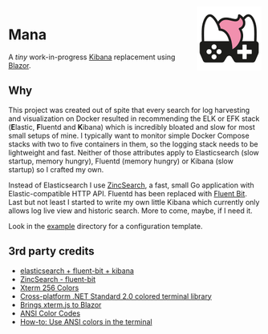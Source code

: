 <img src="assets/NSS-128x128.png" align="right" />

# Mana

A *tiny* work-in-progress [Kibana](https://www.elastic.co/kibana/) replacement using [Blazor](https://dotnet.microsoft.com/en-us/apps/aspnet/web-apps/blazor).

## Why

This project was created out of spite that every search for log harvesting and visualization on Docker resulted in recommending the ELK or EFK stack (**E**lastic, **F**luentd and **K**ibana) which is incredibly bloated and slow for most small setups of mine. I typically want to monitor simple Docker Compose stacks with two to five containers in them, so the logging stack needs to be lightweight and fast. Neither of those attributes apply to Elasticsearch (slow startup, memory hungry), Fluentd (memory hungry) or Kibana (slow startup) so I crafted my own.

Instead of Elasticsearch I use [ZincSearch](https://zincsearch.com/), a fast, small Go application with Elastic-compatible HTTP API. Fluentd has been replaced with [Fluent Bit](https://fluentbit.io/). Last but not least I started to write my own little Kibana which currently only allows log live view and historic search. More to come, maybe, if I need it.

Look in the [example](../../tree/master/Example) directory for a configuration template.

## 3rd party credits

- [elasticsearch + fluent-bit + kibana](https://github.com/qqbuby/efk-docker)
- [ZincSearch - fluent-bit](https://docs.zincsearch.com/ingestion/fluent-bit/)
- [Xterm 256 Colors](https://tintin.mudhalla.net/info/256color/)
- [Cross-platform .NET Standard 2.0 colored terminal library](https://github.com/RaZeR-RBI/ansiterm-net)
- [Brings xterm.js to Blazor](https://github.com/BattlefieldDuck/XtermBlazor)
- [ANSI Color Codes](https://talyian.github.io/ansicolors/)
- [How-to: Use ANSI colors in the terminal](https://ss64.com/nt/syntax-ansi.html)
